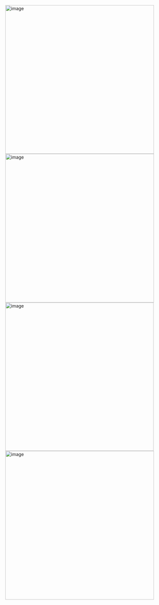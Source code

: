 

<img width="468" alt="image" src="https://github.com/user-attachments/assets/3c276faa-674e-474d-b7ff-2b799059f650" />\
<img width="468" alt="image" src="https://github.com/user-attachments/assets/293c2876-b278-4a8d-8c70-af704c27f656" />\
<img width="467" alt="image" src="https://github.com/user-attachments/assets/1a740b41-4f6a-448a-818e-2127cd25856d" />\
<img width="468" alt="image" src="https://github.com/user-attachments/assets/9a216bc2-c06d-4cc4-adb3-e6bc1f7017c3" />




